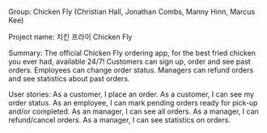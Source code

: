Group:
Chicken Fly (Christian Hall, Jonathan Combs, Manny Hinn, Marcus Kee)
 
Project name:
치킨 프라이
Chicken Fly
 
Summary:
The official Chicken Fly ordering app, for the best fried chicken you ever had, available 24/7! Customers can sign up, order and see past orders. Employees can change order status. Managers can refund orders and see statistics about past orders.
 
User stories:
As a customer, I place an order.
As a customer, I can see my order status.
As an employee, I can mark pending orders ready for pick-up and/or completed.
As an manager, I can see all orders.
As a manager, I can refund/cancel orders.
As a manager, I can see statistics on orders.
